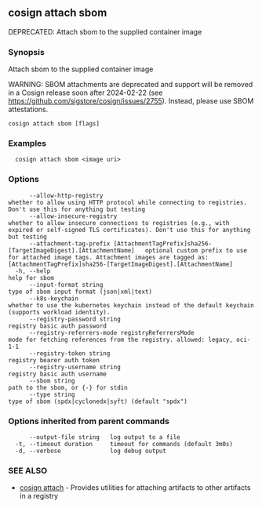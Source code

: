 ## cosign attach sbom

DEPRECATED: Attach sbom to the supplied container image

### Synopsis

Attach sbom to the supplied container image

WARNING: SBOM attachments are deprecated and support will be removed in a Cosign release soon after 2024-02-22 (see https://github.com/sigstore/cosign/issues/2755). Instead, please use SBOM attestations.

```
cosign attach sbom [flags]
```

### Examples

```
  cosign attach sbom <image uri>
```

### Options

```
      --allow-http-registry                                                                      whether to allow using HTTP protocol while connecting to registries. Don't use this for anything but testing
      --allow-insecure-registry                                                                  whether to allow insecure connections to registries (e.g., with expired or self-signed TLS certificates). Don't use this for anything but testing
      --attachment-tag-prefix [AttachmentTagPrefix]sha256-[TargetImageDigest].[AttachmentName]   optional custom prefix to use for attached image tags. Attachment images are tagged as: [AttachmentTagPrefix]sha256-[TargetImageDigest].[AttachmentName]
  -h, --help                                                                                     help for sbom
      --input-format string                                                                      type of sbom input format (json|xml|text)
      --k8s-keychain                                                                             whether to use the kubernetes keychain instead of the default keychain (supports workload identity).
      --registry-password string                                                                 registry basic auth password
      --registry-referrers-mode registryReferrersMode                                            mode for fetching references from the registry. allowed: legacy, oci-1-1
      --registry-token string                                                                    registry bearer auth token
      --registry-username string                                                                 registry basic auth username
      --sbom string                                                                              path to the sbom, or {-} for stdin
      --type string                                                                              type of sbom (spdx|cyclonedx|syft) (default "spdx")
```

### Options inherited from parent commands

```
      --output-file string   log output to a file
  -t, --timeout duration     timeout for commands (default 3m0s)
  -d, --verbose              log debug output
```

### SEE ALSO

* [cosign attach](cosign_attach.md)	 - Provides utilities for attaching artifacts to other artifacts in a registry

